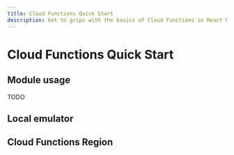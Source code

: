 ```yaml
---
title: Cloud Functions Quick Start
description: Get to grips with the basics of Cloud Functions in React Native Firebase
---
```


# Cloud Functions Quick Start

## Module usage

TODO

## Local emulator

## Cloud Functions Region

